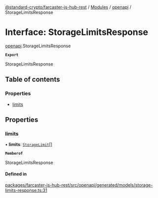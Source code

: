 [@standard-crypto/farcaster-js-hub-rest](../README.md) / [Modules](../modules.md) / [openapi](../modules/openapi.md) / StorageLimitsResponse

# Interface: StorageLimitsResponse

[openapi](../modules/openapi.md).StorageLimitsResponse

**`Export`**

StorageLimitsResponse

## Table of contents

### Properties

- [limits](openapi.StorageLimitsResponse.md#limits)

## Properties

### limits

• **limits**: [`StorageLimit`](openapi.StorageLimit.md)[]

**`Memberof`**

StorageLimitsResponse

#### Defined in

[packages/farcaster-js-hub-rest/src/openapi/generated/models/storage-limits-response.ts:31](https://github.com/standard-crypto/farcaster-js/blob/main/packages/farcaster-js-hub-rest/src/openapi/generated/models/storage-limits-response.ts#L31)
